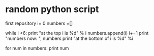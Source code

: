 # random python script
first repository
i= 0
numbers =[]

while i <6:
	print "at the top i is %d" % i
	numbers.append(i)
	i+=1
	print "numbers now: ", numbers
	print "at the bottom of i is %d" %i
	
for num in numbers:
	print num
